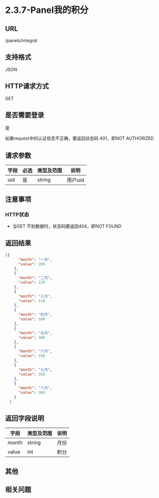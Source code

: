 # 2.3.7-Panel我的积分

## URL

/panels/integral

## 支持格式

JSON

## HTTP请求方式

GET

## 是否需要登录

是

如果request中的认证信息不正确，要返回状态码 401，即NOT AUTHORIZED

## 请求参数

字段 | 必选 | 类型及范围 | 说明
----|------|----------|-------------
uid | 是   | string  | 用户uid

## 注意事项

### HTTP状态

- 当GET 不到数据时，状态码要返回404，即NOT FOUND

## 返回结果

```json
[{
      "month": "一月",
      "value": 200
    },
    {
      "month": "二月",
      "value": 220
    },
    {
      "month": "三月",
      "value": 210
    },
    {
      "month": "四月",
      "value": 100
    },
    {
      "month": "五月",
      "value": 300
    },
    {
      "month": "六月",
      "value": 330
    },
    {
      "month": "七月",
      "value": 350
    },
    {
      "month": "八月",
      "value": 380
    }
  ]
```

## 返回字段说明

字段 | 类型及范围 | 说明
----|----------|-------------
month               | string  | 月份
value               | int     | 积分

## 其他

## 相关问题
